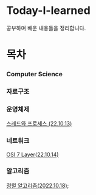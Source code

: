# Today-I-learned
공부하며 배운 내용들을 정리합니다. 

# 목차
### Computer Science

### 자료구조


### 운영체제
  [스레드와 프로세스 (22.10.13)](https://github.com/NamjunKim12/Today-I-learned/blob/main/CS/OS/%EC%8A%A4%EB%A0%88%EB%93%9C%EC%99%80%20%ED%94%84%EB%A1%9C%EC%84%B8%EC%8A%A4.md)

### 네트워크
  [OSI 7 Layer(22.10.14)](https://github.com/NamjunKim12/Today-I-learned/blob/main/CS/Network/OSI7Layer.md)
 
### 알고리즘
  [정렬 알고리즘(2022.10.18)](https://github.com/NamjunKim12/Today-I-learned/blob/main/CS/Algotitnm/Sorting.md);